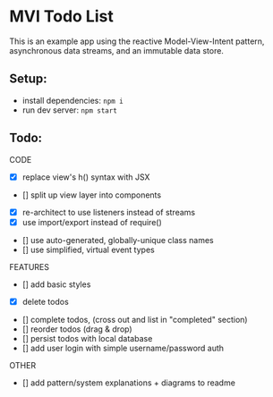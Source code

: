 # MVI Todo List
This is an example app using the reactive Model-View-Intent pattern, asynchronous data streams, and an immutable data store.

## Setup:
- install dependencies: `npm i`
- run dev server: `npm start`

## Todo:
CODE
- [x] replace view's h() syntax with JSX
- [] split up view layer into components
- [x] re-architect to use listeners instead of streams
- [x] use import/export instead of require()
- [] use auto-generated, globally-unique class names
- [] use simplified, virtual event types

FEATURES
- [] add basic styles
- [x] delete todos
- [] complete todos, (cross out and list in "completed" section)
- [] reorder todos (drag & drop)
- [] persist todos with local database
- [] add user login with simple username/password auth

OTHER
- [] add pattern/system explanations + diagrams to readme
